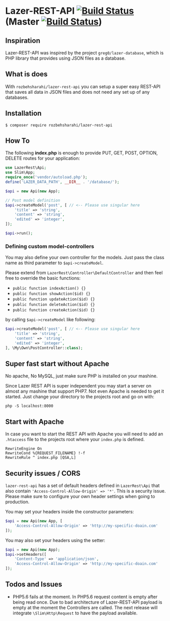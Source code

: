 # Lazer-REST-API [![Build Status](https://travis-ci.org/RozbehSharahi/lazer-rest-api.svg?branch=v1.1.0)](https://travis-ci.org/RozbehSharahi/lazer-rest-api) (Master [![Build Status](https://travis-ci.org/RozbehSharahi/lazer-rest-api.svg?branch=master)](https://travis-ci.org/RozbehSharahi/lazer-rest-api))

## Inspiration

Lazer-REST-API was inspired by the project `greg0/lazer-database`, which
 is PHP library that provides using JSON files
 as a database.

## What is does

With `rozbehsharahi/lazer-rest-api` you can setup a super easy REST-API
that saves all data in JSON files and does not need any set up of
any databases.

## Installation

```shell
$ composer require rozbehsharahi/lazer-rest-api
```

## How To

The following __index.php__ is enough to provide PUT, GET, POST, OPTION, DELETE
routes for your application:

```php
use LazerRest\Api;
use Slim\App;
require_once('vendor/autoload.php');
define('LAZER_DATA_PATH', __DIR__ . '/database/');

$api = new Api(new App);

// Post model definition
$api->createModel('post', [ // <-- Please use singular here
    'title' => 'string',
    'content' => 'string',
    'edited' => 'integer',
]);

$api->run();

```

### Defining custom model-controllers

You may also define your own controller for the models. Just pass
the class name as third parameter to `$api->createModel`.

Please extend from `LazerRest\Controller\DefaultController` and
 then feel free to override the basic functions:

 * `public function indexAction() {}`
 * `public function showAction($id) {}`
 * `public function updateAction($id) {}`
 * `public function deleteAction($id) {}`
 * `public function createAction($id) {}`

by calling `$api->createModel` like following:

```php
$api->createModel('post', [ // <-- Please use singular here
    'title' => 'string',
    'content' => 'string',
    'edited' => 'integer',
], \My\Own\PostController::class);
```

## Super fast start without Apache

No apache, No MySQL, just make sure PHP is installed on your mashine.

Since Lazer REST API is super independent you may start a server
 on almost any mashine that support PHP7. Not even Apache is
 needed to get it started. Just change your directory to the projects root and go on with:

```shell
php -S localhost:8000
```

## Start with Apache

In case you want to start the REST API with Apache you will
need to add an `.htaccess` file to the projects root where your
`index.php` is defined.

```htaccess
RewriteEngine On
RewriteCond %{REQUEST_FILENAME} !-f
RewriteRule ^ index.php [QSA,L]
```

## Security issues / CORS
`lazer-rest-api` has a set of default headers defined in `LazerRest\Api`
that also contain `'Access-Control-Allow-Origin' => '*'`. This is
a security issue. Please make sure to configure your own header settings
when going to production.

You may set your headers inside the constructor parameters:

```php
$api = new Api(new App, [
    'Access-Control-Allow-Origin' => 'http://my-specific-doain.com'
]);
```

You may also set your headers using the setter:

```php
$api = new Api(new App);
$api->setHeaders([
    'Content-Type' => 'application/json',
    'Access-Control-Allow-Origin' => 'http://my-specific-doain.com'
]);

```

## Todos and Issues

* PHP5.6 fails at the moment. In PHP5.6 request content is empty after being read once. Due to
 bad architecture of Lazer-REST-API payload is empty at the moment the Controllers are called.
 The next release will integrate `\Slim\Http\Request` to have the payload available.
